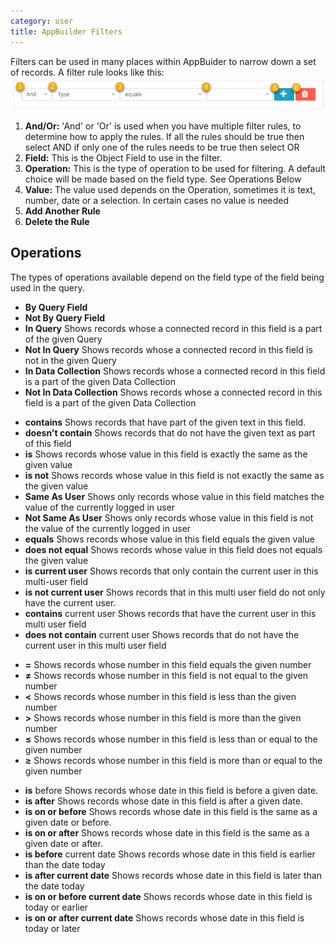 ```yaml
---
category: user
title: AppBuilder Filters
---
```

Filters can be used in many places within AppBuider to narrow down a set of records. A filter rule looks like this:
![](./images/filters.png)

1. **And/Or:** 'And' or 'Or' is used when you have multiple filter rules, to determine how to apply the rules. If all the rules should be true then select AND if only one of the rules needs to be true then select OR
1. **Field:** This is the Object Field to use in the filter.
1. **Operation:** This is the type of operation to be used for filtering. A default choice will be made based on the field type. See Operations Below
1. **Value:** The value used depends on the Operation, sometimes it is text, number, date or a selection. In certain cases no value is needed
1. **Add Another Rule**
1. **Delete the Rule**

## Operations

The types of operations available depend on the field type of the field being used in the query.

- **By Query Field**
- **Not By Query Field**
- **In Query** Shows records whose a connected record in this field is a part of the given Query
- **Not In Query** Shows records whose a connected record in this field is not in the given Query
- **In Data Collection** Shows records whose a connected record in this field is a part of the given Data Collection
- **Not In Data Collection** Shows records whose a connected record in this field is a part of the given Data Collection

* **contains** Shows records that have part of the given text in this field.
* **doesn't contain** Shows records that do not have the given text as part of this field
* **is** Shows records whose value in this field is exactly the same as the given value
* **is not** Shows records whose value in this field is not exactly the same as the given value
* **Same As User** Shows only records whose value in this field matches the value of the currently logged in user
* **Not Same As User** Shows only records whose value in this field is not the value of the currently logged in user
* **equals** Shows records whose value in this field equals the given value
* **does not equal** Shows records whose value in this field does not equals the given value
* **is current user** Shows records that only contain the current user in this multi-user field
* **is not current user** Shows records that in this multi user field do not only have the current user.
* **contains** current user Shows records that have the current user in this multi user field
* **does not contain** current user Shows records that do not have the current user in this multi user field

- **=** Shows records whose number in this field equals the given number
- **≠** Shows records whose number in this field is not equal to the given number
- **<** Shows records whose number in this field is less than the given number
- **>** Shows records whose number in this field is more than the given number
- **≤** Shows records whose number in this field is less than or equal to the given number
- **≥** Shows records whose number in this field is more than or equal to the given number

* **is** before Shows records whose date in this field is before a given date.
* **is after** Shows records whose date in this field is after a given date.
* **is on or before** Shows records whose date in this field is the same as a given date or before.
* **is on or after** Shows records whose date in this field is the same as a given date or after.
* **is before** current date Shows records whose date in this field is earlier than the date today
* **is after current date** Shows records whose date in this field is later than the date today
* **is on or before current date** Shows records whose date in this field is today or earlier
* **is on or after current date** Shows records whose date in this field is today or later
